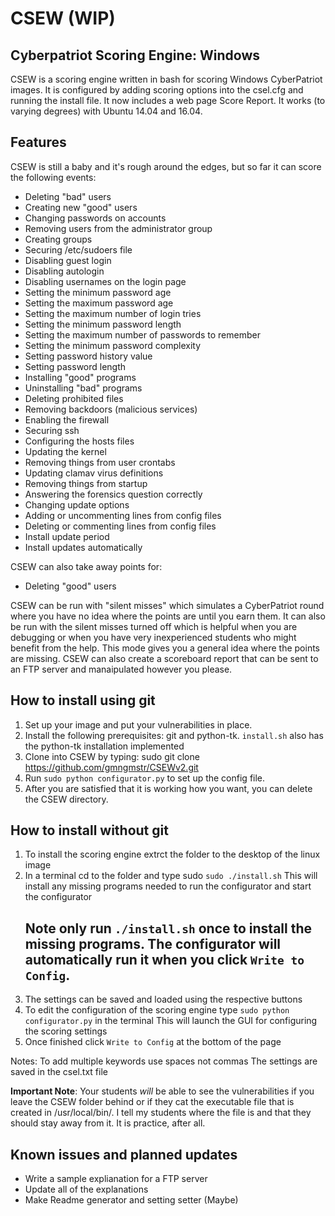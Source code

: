 # CSEW (WIP)
## Cyberpatriot Scoring Engine: Windows

CSEW is a scoring engine written in bash for scoring Windows CyberPatriot images. It is configured by adding scoring options into the csel.cfg and running the install file. It now includes a web page Score Report. It works (to varying degrees) with Ubuntu 14.04 and 16.04.

## Features
CSEW is still a baby and it's rough around the edges, but so far it can score the following events:
- Deleting "bad" users
- Creating new "good" users
- Changing passwords on accounts
- Removing users from the administrator group
- Creating groups
- Securing /etc/sudoers file
- Disabling guest login
- Disabling autologin
- Disabling usernames on the login page
- Setting the minimum password age
- Setting the maximum password age
- Setting the maximum number of login tries
- Setting the minimum password length
- Setting the maximum number of passwords to remember
- Setting the minimum password complexity
- Setting password history value
- Setting password length
- Installing "good" programs
- Uninstalling "bad" programs
- Deleting prohibited files
- Removing backdoors (malicious services)
- Enabling the firewall
- Securing ssh
- Configuring the hosts files
- Updating the kernel
- Removing things from user crontabs
- Updating clamav virus definitions 
- Removing things from startup
- Answering the forensics question correctly
- Changing update options
- Adding or uncommenting lines from config files
- Deleting or commenting lines from config files
- Install update period
- Install updates automatically

CSEW can also take away points for:
- Deleting "good" users

CSEW can be run with "silent misses" which simulates a CyberPatriot round where you have no idea where the points are until you earn them. It can also be run with the silent misses turned off which is helpful when you are debugging or when you have very inexperienced students who might benefit from the help. This mode gives you a general idea where the points are missing. CSEW can also create a scoreboard report that can be sent to an FTP server and manaipulated however you please.

## How to install using git
1. Set up your image and put your vulnerabilities in place.
2. Install the following prerequisites: git and python-tk.
	`install.sh` also has the python-tk installation implemented
3. Clone into CSEW by typing: sudo git clone https://github.com/gmngmstr/CSEWv2.git
4. Run `sudo python configurator.py` to set up the config file. 
6. After you are satisfied that it is working how you want, you can delete the CSEW directory.

## How to install without git
1. To install the scoring engine extrct the folder to the desktop of the linux image
2. In a terminal cd to the folder and type sudo `sudo ./install.sh`
	This will install any missing programs needed to run the configurator and start the configurator
	## Note only run `./install.sh` once to install the missing programs. The configurator will automatically run it when you click `Write to Config`.
3. The settings can be saved and loaded using the respective buttons
4. To edit the configuration of the scoring engine type `sudo python configurator.py` in the terminal
	This will launch the GUI for configuring the scoring settings
5. Once finished click `Write to Config` at the bottom of the page

Notes:
To add multiple keywords use spaces not commas
The settings are saved in the csel.txt file

**Important Note**: Your students _will_ be able to see the vulnerabilities if you leave the CSEW folder behind or if they cat the executable file that is created in /usr/local/bin/. I tell my students where the file is and that they should stay away from it. It is practice, after all.

## Known issues and planned updates
- Write a sample explianation for a FTP server
- Update all of the explanations
- Make Readme generator and setting setter (Maybe)